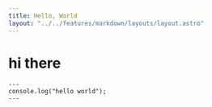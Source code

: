 ```yaml
---
title: Hello, World
layout: "../../features/markdown/layouts/layout.astro"
---
```


# hi there

```astro
---
console.log("hello world");
---
```
